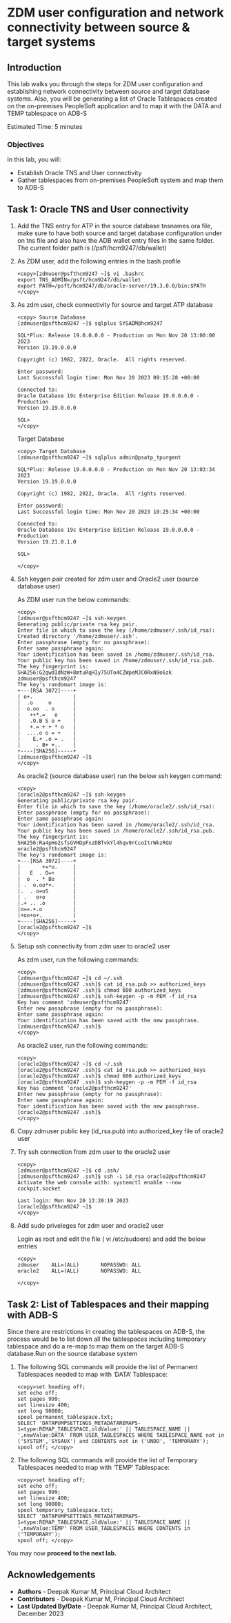 # ZDM user configuration and network connectivity between source & target systems

## Introduction


This lab walks you through the steps  for ZDM user configuration and establishing network connectivity between source and target database systems. Also, you will be generating a list of Oracle Tablespaces created on the on-premises PeopleSoft application and to map it with the DATA  and TEMP tablespace on ADB-S


Estimated Time: 5 minutes

### Objectives
In this lab, you will:

* Establish Oracle TNS and User connectivity
* Gather tablespaces from on-premises PeopleSoft system and map them to ADB-S



## Task 1: Oracle TNS and User connectivity

1. Add the TNS entry for ATP in the source database tnsnames.ora file, make sure to have both source and target database configuration under on tns file and also have the ADB wallet entry files in the same folder. The current folder path is (/psft/hcm9247/db/wallet)

2. As ZDM user, add the  following entries in the bash profile

     ```
     <copy>[zdmuser@psfthcm9247 ~]$ vi .bashrc
     export TNS_ADMIN=/psft/hcm9247/db/wallet
     export PATH=/psft/hcm9247/db/oracle-server/19.3.0.0/bin:$PATH
     </copy>
     ```

3. As zdm user, check connectivity for source and target ATP database

     ```
     <copy> Source Database
     [zdmuser@psfthcm9247 ~]$ sqlplus SYSADM@hcm9247

     SQL*Plus: Release 19.0.0.0.0 - Production on Mon Nov 20 13:00:00 2023
     Version 19.19.0.0.0

     Copyright (c) 1982, 2022, Oracle.  All rights reserved.

     Enter password:
     Last Successful login time: Mon Nov 20 2023 09:15:28 +00:00

     Connected to:
     Oracle Database 19c Enterprise Edition Release 19.0.0.0.0 - Production
     Version 19.19.0.0.0

     SQL>
     </copy>

     ```

     Target Database
     ```
     <copy> Target Database
     [zdmuser@psfthcm9247 ~]$ sqlplus admin@psatp_tpurgent

     SQL*Plus: Release 19.0.0.0.0 - Production on Mon Nov 20 13:03:34 2023
     Version 19.19.0.0.0

     Copyright (c) 1982, 2022, Oracle.  All rights reserved.

     Enter password:
     Last Successful login time: Mon Nov 20 2023 10:25:34 +00:00

     Connected to:
     Oracle Database 19c Enterprise Edition Release 19.0.0.0.0 - Production
     Version 19.21.0.1.0

     SQL>

     </copy>

     ```

4. Ssh keygen pair created for zdm user and Oracle2 user (source database user)

     As ZDM user run the below commands:

     ```
     <copy>
     [zdmuser@psfthcm9247 ~]$ ssh-keygen
     Generating public/private rsa key pair.
     Enter file in which to save the key (/home/zdmuser/.ssh/id_rsa):
     Created directory '/home/zdmuser/.ssh'.
     Enter passphrase (empty for no passphrase):
     Enter same passphrase again:
     Your identification has been saved in /home/zdmuser/.ssh/id_rsa.
     Your public key has been saved in /home/zdmuser/.ssh/id_rsa.pub.
     The key fingerprint is:
     SHA256:G2qwdIdNzW+8mtuRqHIy75UTo4CZWpeMJC0RxN9o6zk zdmuser@psfthcm9247
     The key's randomart image is:
     +---[RSA 3072]----+
     | o+.             |
     |  .o     o       |
     |  o.oo  . o      |
     |   ++*.=   o     |
     |   .O.B S o +    |
     |   +.= + + * o   |
     |  ....o o = +    |
     |    E.+ .o = .   |
     |     . B+ +..    |
     +----[SHA256]-----+
     [zdmuser@psfthcm9247 ~]$
     </copy>
     ```

     As oracle2 (source database user) run the below ssh keygen command:

     ```
     <copy>
     [oracle2@psfthcm9247 ~]$ ssh-keygen
     Generating public/private rsa key pair.
     Enter file in which to save the key (/home/oracle2/.ssh/id_rsa):
     Enter passphrase (empty for no passphrase):
     Enter same passphrase again:
     Your identification has been saved in /home/oracle2/.ssh/id_rsa.
     Your public key has been saved in /home/oracle2/.ssh/id_rsa.pub.
     The key fingerprint is:
     SHA256:Ra4pHo2sfsGVHDpFxzDBTvkYl4hqv9rCcoItrWkzRGU oracle2@psfthcm9247
     The key's randomart image is:
     +---[RSA 3072]----+
     |       +=*o.     |
     |   E  . O=+      |
     |  o  . * Bo      |
     | .  o.oo*+.      |
     |.  . o=oS        |
     | .   o+o         |
     |.+ .. .o         |
     |o==.+.o          |
     |+oo+o+.          |
     +----[SHA256]-----+
     [oracle2@psfthcm9247 ~]$
     </copy>
     ```


5. Setup ssh connectivity from zdm user to oracle2 user

     As zdm user, run the following commands:

     ```
     <copy>
     [zdmuser@psfthcm9247 ~]$ cd ~/.ssh
     [zdmuser@psfthcm9247 .ssh]$ cat id_rsa.pub >> authorized_keys
     [zdmuser@psfthcm9247 .ssh]$ chmod 600 authorized_keys
     [zdmuser@psfthcm9247 .ssh]$ ssh-keygen -p -m PEM -f id_rsa
     Key has comment 'zdmuser@psfthcm9247'
     Enter new passphrase (empty for no passphrase):
     Enter same passphrase again:
     Your identification has been saved with the new passphrase.
     [zdmuser@psfthcm9247 .ssh]$
     </copy>
     ```

     As oracle2 user, run the following commands:

     ```
     <copy>
     [oracle2@psfthcm9247 ~]$ cd ~/.ssh
     [oracle2@psfthcm9247 .ssh]$ cat id_rsa.pub >> authorized_keys
     [oracle2@psfthcm9247 .ssh]$ chmod 600 authorized_keys
     [oracle2@psfthcm9247 .ssh]$ ssh-keygen -p -m PEM -f id_rsa
     Key has comment 'oracle2@psfthcm9247'
     Enter new passphrase (empty for no passphrase):
     Enter same passphrase again:
     Your identification has been saved with the new passphrase.
     [oracle2@psfthcm9247 .ssh]$
     </copy>
     ```

6. Copy zdmuser public key (id\_rsa.pub) into authorized_key file of oracle2 user

7. Try ssh connection from zdm user to the oracle2 user 

     ```
     <copy>
     [zdmuser@psfthcm9247 ~]$ cd .ssh/
     [zdmuser@psfthcm9247 .ssh]$ ssh -i id_rsa oracle2@psfthcm9247
     Activate the web console with: systemctl enable --now cockpit.socket

     Last login: Mon Nov 20 13:20:19 2023
     [oracle2@psfthcm9247 ~]$
     </copy>
     ```

8. Add sudo priveleges for zdm user and oracle2 user

     Login as root and edit the file ( vi /etc/sudoers) and add the below entries
     ```
     <copy>
     zdmuser    ALL=(ALL)       NOPASSWD: ALL
     oracle2    ALL=(ALL)       NOPASSWD: ALL

     </copy>
     ```



## Task 2: List of Tablespaces and their mapping with ADB-S

Since there are restrictions in creating the tablespaces on ADB-S, the process would be to list down all the tablespaces including temporary tablespace and do a re-map to map them on the target ADB-S database.Run on the source database system

1. The following SQL commands will provide the list of Permanent Tablespaces needed to map with ‘DATA’ Tablespace:

     ```
     <copy>set heading off;
     set echo off;
     set pages 999;
     set linesize 400;
     set long 90000;
     spool permanent_tablespace.txt;
     SELECT 'DATAPUMPSETTINGS_METADATAREMAPS-1=type:REMAP_TABLESPACE,oldValue:' || TABLESPACE_NAME ||
     ',newValue:DATA' FROM USER_TABLESPACES WHERE TABLESPACE_NAME not in ('SYSTEM','SYSAUX') and CONTENTS not in ('UNDO', 'TEMPORARY');
     spool off; </copy>
      ```
    


2. The following SQL commands will provide the list of Temporary Tablespaces needed to map with ‘TEMP’ Tablespace:

     ```
     <copy>set heading off;
     set echo off;
     set pages 999;
     set linesize 400;
     set long 90000;
     spool temporary_tablespace.txt;
     SELECT 'DATAPUMPSETTINGS_METADATAREMAPS-1=type:REMAP_TABLESPACE,oldValue:' || TABLESPACE_NAME ||
     ',newValue:TEMP' FROM USER_TABLESPACES WHERE CONTENTS in ('TEMPORARY');
     spool off; </copy>
      ```



       

You may now **proceed to the next lab.**


## Acknowledgements
* **Authors** - Deepak Kumar M, Principal Cloud Architect
* **Contributors** - Deepak Kumar M, Principal Cloud Architect
* **Last Updated By/Date** - Deepak Kumar M, Principal Cloud Architect, December 2023

